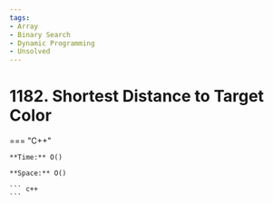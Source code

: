 ```yaml
---
tags:
- Array
- Binary Search
- Dynamic Programming
- Unsolved
---
```



# 1182. Shortest Distance to Target Color

=== "C++"

    **Time:** O()

    **Space:** O()

    ``` c++
    ```